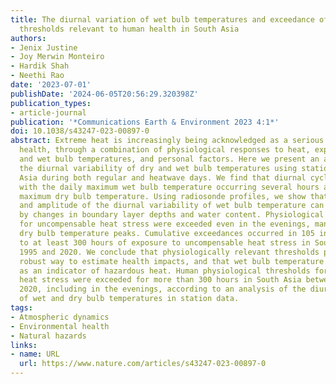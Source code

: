 ```yaml
---
title: The diurnal variation of wet bulb temperatures and exceedance of physiological
  thresholds relevant to human health in South Asia
authors:
- Jenix Justine
- Joy Merwin Monteiro
- Hardik Shah
- Neethi Rao
date: '2023-07-01'
publishDate: '2024-06-05T20:56:29.320398Z'
publication_types:
- article-journal
publication: '*Communications Earth & Environment 2023 4:1*'
doi: 10.1038/s43247-023-00897-0
abstract: Extreme heat is increasingly being acknowledged as a serious hazard to human
  health, through a combination of physiological responses to heat, expressed as dry
  and wet bulb temperatures, and personal factors. Here we present an analysis of
  the diurnal variability of dry and wet bulb temperatures using station data in South
  Asia during both regular and heatwave days. We find that diurnal cycles differ,
  with the daily maximum wet bulb temperature occurring several hours after the daily
  maximum dry bulb temperature. Using radiosonde profiles, we show that the timing
  and amplitude of the diurnal variability of wet bulb temperature can be explained
  by changes in boundary layer depths and water content. Physiological thresholds
  for uncompensable heat stress were exceeded even in the evenings, many hours after
  dry bulb temperature peaks. Cumulative exceedances occurred in 105 instances, corresponding
  to at least 300 hours of exposure to uncompensable heat stress in South Asia between
  1995 and 2020. We conclude that physiologically relevant thresholds provide a more
  robust way to estimate health impacts, and that wet bulb temperature alone is insufficient
  as an indicator of hazardous heat. Human physiological thresholds for uncompensable
  heat stress were exceeded for more than 300 hours in South Asia between 1995 and
  2020, including in the evenings, according to an analysis of the diurnal variability
  of wet and dry bulb temperatures in station data.
tags:
- Atmospheric dynamics
- Environmental health
- Natural hazards
links:
- name: URL
  url: https://www.nature.com/articles/s43247-023-00897-0
---
```

